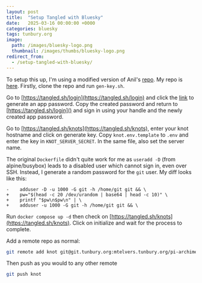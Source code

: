 ```yaml
---
layout: post
title:  "Setup Tangled with Bluesky"
date:   2025-03-16 00:00:00 +0000
categories: bluesky
tags: tunbury.org
image:
  path: /images/bluesky-logo.png
  thumbnail: /images/thumbs/bluesky-logo.png
redirect_from:
  - /setup-tangled-with-bluesky/
---
```


To setup this up, I'm using a modified version of Anil's [repo](https://tangled.sh/@anil.recoil.org/knot-docker). My repo is [here](https://tangled.sh/@mtelvers.tunbury.org/knot-docker). Firstly, clone the repo and run `gen-key.sh`.

Go to [https://tangled.sh/login](https://tangled.sh/login) and click the [link](https://bsky.app/settings/app-passwords) to generate an app password. Copy the created password and return to [https://tangled.sh/login]() and sign in using your handle and the newly created app password.

Go to [https://tangled.sh/knots](https://tangled.sh/knots), enter your knot hostname and click on generate key. Copy `knot.env.template` to `.env` and enter the key in `KNOT_SERVER_SECRET`. In the same file, also set the server name.

The original `Dockerfile` didn't quite work for me as `useradd -D` (from alpine/busybox) leads to a disabled user which cannot sign in, even over SSH. Instead, I generate a random password for the `git` user.  My diff looks like this:

```
-    adduser -D -u 1000 -G git -h /home/git git && \
+    pw="$(head -c 20 /dev/urandom | base64 | head -c 10)" \
+    printf "$pw\n$pw\n" | \
+    adduser -u 1000 -G git -h /home/git git && \
```

Run `docker compose up -d` then check on [https://tangled.sh/knots](https://tangled.sh/knots). Click on initialize and wait for the process to complete.

Add a remote repo as normal:

```sh
git remote add knot git@git.tunbury.org:mtelvers.tunbury.org/pi-archimedes
```
Then push as you would to any other remote
```sh
git push knot
```
